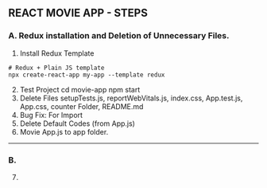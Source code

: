 ## REACT MOVIE APP - STEPS

### A. Redux installation and Deletion of Unnecessary Files.

01. Install Redux Template
```node
# Redux + Plain JS template
npx create-react-app my-app --template redux
```
02. Test Project
cd movie-app
  npm start
03. Delete Files
setupTests.js, reportWebVitals.js, index.css, App.test.js, App.css, counter Folder, README.md
04. Bug Fix: For Import
05. Delete Default Codes (from App.js)
06. Movie App.js to app folder.

---
### B.

07. 

